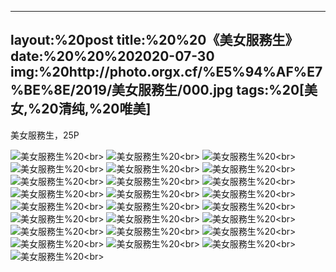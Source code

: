 ﻿---
layout:%20post
title:%20%20《美女服務生》
date:%20%20%202020-07-30
img:%20http://photo.orgx.cf/%E5%94%AF%E7%BE%8E/2019/美女服務生/000.jpg
tags:%20[美女,%20清纯,%20唯美]
---

美女服務生，25P

![美女服務生](http://photo.orgx.cf/%E5%94%AF%E7%BE%8E/2019/美女服務生/001.jpg%20''美女服務生'')%20<br>
![美女服務生](http://photo.orgx.cf/%E5%94%AF%E7%BE%8E/2019/美女服務生/002.jpg%20''美女服務生'')%20<br>
![美女服務生](http://photo.orgx.cf/%E5%94%AF%E7%BE%8E/2019/美女服務生/003.jpg%20''美女服務生'')%20<br>
![美女服務生](http://photo.orgx.cf/%E5%94%AF%E7%BE%8E/2019/美女服務生/004.jpg%20''美女服務生'')%20<br>
![美女服務生](http://photo.orgx.cf/%E5%94%AF%E7%BE%8E/2019/美女服務生/005.jpg%20''美女服務生'')%20<br>
![美女服務生](http://photo.orgx.cf/%E5%94%AF%E7%BE%8E/2019/美女服務生/006.jpg%20''美女服務生'')%20<br>
![美女服務生](http://photo.orgx.cf/%E5%94%AF%E7%BE%8E/2019/美女服務生/007.jpg%20''美女服務生'')%20<br>
![美女服務生](http://photo.orgx.cf/%E5%94%AF%E7%BE%8E/2019/美女服務生/008.jpg%20''美女服務生'')%20<br>
![美女服務生](http://photo.orgx.cf/%E5%94%AF%E7%BE%8E/2019/美女服務生/009.jpg%20''美女服務生'')%20<br>
![美女服務生](http://photo.orgx.cf/%E5%94%AF%E7%BE%8E/2019/美女服務生/010.jpg%20''美女服務生'')%20<br>
![美女服務生](http://photo.orgx.cf/%E5%94%AF%E7%BE%8E/2019/美女服務生/011.jpg%20''美女服務生'')%20<br>
![美女服務生](http://photo.orgx.cf/%E5%94%AF%E7%BE%8E/2019/美女服務生/012.jpg%20''美女服務生'')%20<br>
![美女服務生](http://photo.orgx.cf/%E5%94%AF%E7%BE%8E/2019/美女服務生/013.jpg%20''美女服務生'')%20<br>
![美女服務生](http://photo.orgx.cf/%E5%94%AF%E7%BE%8E/2019/美女服務生/014.jpg%20''美女服務生'')%20<br>
![美女服務生](http://photo.orgx.cf/%E5%94%AF%E7%BE%8E/2019/美女服務生/015.jpg%20''美女服務生'')%20<br>
![美女服務生](http://photo.orgx.cf/%E5%94%AF%E7%BE%8E/2019/美女服務生/016.jpg%20''美女服務生'')%20<br>
![美女服務生](http://photo.orgx.cf/%E5%94%AF%E7%BE%8E/2019/美女服務生/017.jpg%20''美女服務生'')%20<br>
![美女服務生](http://photo.orgx.cf/%E5%94%AF%E7%BE%8E/2019/美女服務生/018.jpg%20''美女服務生'')%20<br>
![美女服務生](http://photo.orgx.cf/%E5%94%AF%E7%BE%8E/2019/美女服務生/019.jpg%20''美女服務生'')%20<br>
![美女服務生](http://photo.orgx.cf/%E5%94%AF%E7%BE%8E/2019/美女服務生/020.jpg%20''美女服務生'')%20<br>
![美女服務生](http://photo.orgx.cf/%E5%94%AF%E7%BE%8E/2019/美女服務生/021.jpg%20''美女服務生'')%20<br>
![美女服務生](http://photo.orgx.cf/%E5%94%AF%E7%BE%8E/2019/美女服務生/022.jpg%20''美女服務生'')%20<br>
![美女服務生](http://photo.orgx.cf/%E5%94%AF%E7%BE%8E/2019/美女服務生/023.jpg%20''美女服務生'')%20<br>
![美女服務生](http://photo.orgx.cf/%E5%94%AF%E7%BE%8E/2019/美女服務生/024.jpg%20''美女服務生'')%20<br>
![美女服務生](http://photo.orgx.cf/%E5%94%AF%E7%BE%8E/2019/美女服務生/025.jpg%20''美女服務生'')%20<br>
